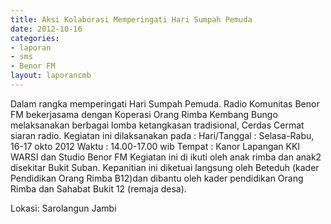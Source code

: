 ```yaml
---	
title: Aksi Kolaborasi Memperingati Hari Sumpah Pemuda
date: 2012-10-16
categories:	
- laporan
- sms
- Benor FM
layout: laporancmb	
---	
```


Dalam rangka memperingati Hari Sumpah Pemuda.
Radio Komunitas Benor FM bekerjasama dengan Koperasi Orang Rimba Kembang Bungo melaksanakan berbagai lomba ketangkasan tradisional, Cerdas Cermat siaran radio.
Kegiatan ini dilaksanakan pada :
Hari/Tanggal : Selasa-Rabu, 16-17 okto 2012
Waktu : 14.00-17.00 wib
Tempat : Kanor Lapangan KKI WARSI dan Studio Benor FM
Kegiatan ini di ikuti oleh anak rimba dan anak2 disekitar Bukit Suban. Kepanitian ini diketuai langsung oleh Beteduh (kader Pendidikan Orang Rimba B12)dan dibantu oleh kader pendidikan Orang Rimba dan Sahabat Bukit 12 (remaja desa).

Lokasi: Sarolangun Jambi
